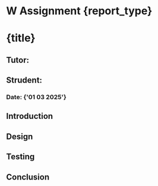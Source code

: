 #  W Assignment {report_type}
# {title}
## Tutor: 
## Strudent: 
### Date: {'01 03 2025'}

## Introduction 

## Design 

## Testing 

## Conclusion 
